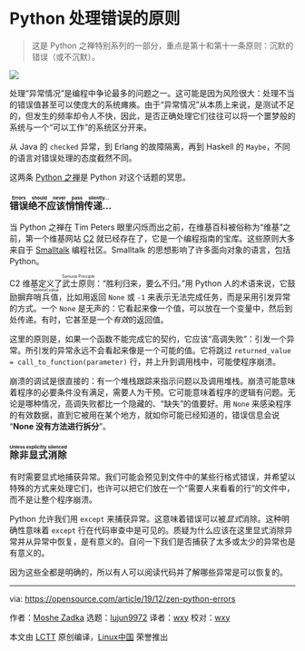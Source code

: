 [#]: collector: (lujun9972)
[#]: translator: (wxy)
[#]: reviewer: (wxy)
[#]: publisher: ( )
[#]: url: ( )
[#]: subject: (How the Zen of Python handles errors)
[#]: via: (https://opensource.com/article/19/12/zen-python-errors)
[#]: author: (Moshe Zadka https://opensource.com/users/moshez)

Python 处理错误的原则
======

> 这是 Python 之禅特别系列的一部分，重点是第十和第十一条原则：沉默的错误（或不沉默）。

![](https://img.linux.net.cn/data/attachment/album/202101/27/223251q261j2ndoccajc16.jpg)

处理“异常情况”是编程中争论最多的问题之一。这可能是因为风险很大：处理不当的错误值甚至可以使庞大的系统瘫痪。由于“异常情况”从本质上来说，是测试不足的，但发生的频率却令人不快，因此，是否正确处理它们往往可以将一个噩梦般的系统与一个“可以工作”的系统区分开来。

从 Java 的 `checked` 异常，到 Erlang 的故障隔离，再到 Haskell 的 `Maybe`，不同的语言对错误处理的态度截然不同。

这两条 [Python 之禅][2]是 Python 对这个话题的冥思。

### <ruby>错误绝不应该悄悄传递...<rt>Errors should never pass silently…</rt></ruby>

当 Python 之禅在 Tim Peters 眼里闪烁而出之前，在维基百科被俗称为“维基”之前，第一个维基网站 [C2][3] 就已经存在了，它是一个编程指南的宝库。这些原则大多来自于 [Smalltalk][4] 编程社区。Smalltalk 的思想影响了许多面向对象的语言，包括 Python。

C2 维基定义了<ruby>武士原则<rt>Samurai Principle</rt></ruby>：“胜利归来，要么不归。”用 Python 人的术语来说，它鼓励摒弃<ruby>哨兵值<rt>sentinel value</rt></ruby>，比如用返回 `None` 或 `-1` 来表示无法完成任务，而是采用引发异常的方式。一个 `None` 是无声的：它看起来像一个值，可以放在一个变量中，然后到处传递。有时，它甚至是一个*有效*的返回值。

这里的原则是，如果一个函数不能完成它的契约，它应该“高调失败”：引发一个异常。所引发的异常永远不会看起来像是一个可能的值。它将跳过 `returned_value = call_to_function(parameter)` 行，并上升到调用栈中，可能使程序崩溃。

崩溃的调试是很直接的：有一个堆栈跟踪来指示问题以及调用堆栈。崩溃可能意味着程序的必要条件没有满足，需要人为干预。它可能意味着程序的逻辑有问题。无论是哪种情况，高调失败都比一个隐藏的、“缺失”的值要好。用 `None` 来感染程序的有效数据，直到它被用在某个地方，就如你可能已经知道的，错误信息会说 “**None 没有方法进行拆分**”。

### <ruby>除非显式消除<rt>Unless explicitly silenced</rt></ruby>

有时需要显式地捕获异常。我们可能会预见到文件中的某些行格式错误，并希望以特殊的方式来处理它们，也许可以把它们放在一个“需要人来看看的行”的文件中，而不是让整个程序崩溃。

Python 允许我们用 `except` 来捕获异常。这意味着错误可以被*显式*消除。这种明确性意味着 `except` 行在代码审查中是可见的。质疑为什么应该在这里显式消除异常并从异常中恢复，是有意义的。自问一下我们是否捕获了太多或太少的异常也是有意义的。

因为这些全都是明确的，所以有人可以阅读代码并了解哪些异常是可以恢复的。

--------------------------------------------------------------------------------

via: https://opensource.com/article/19/12/zen-python-errors

作者：[Moshe Zadka][a]
选题：[lujun9972][b]
译者：[wxy](https://github.com/wxy)
校对：[wxy](https://github.com/wxy)

本文由 [LCTT](https://github.com/LCTT/TranslateProject) 原创编译，[Linux中国](https://linux.cn/) 荣誉推出

[a]: https://opensource.com/users/moshez
[b]: https://github.com/lujun9972
[1]: https://opensource.com/sites/default/files/styles/image-full-size/public/lead-images/checklist_hands_team_collaboration.png?itok=u82QepPk (a checklist for a team)
[2]: https://www.python.org/dev/peps/pep-0020/
[3]: https://wiki.c2.com/
[4]: https://en.wikipedia.org/wiki/Smalltalk
